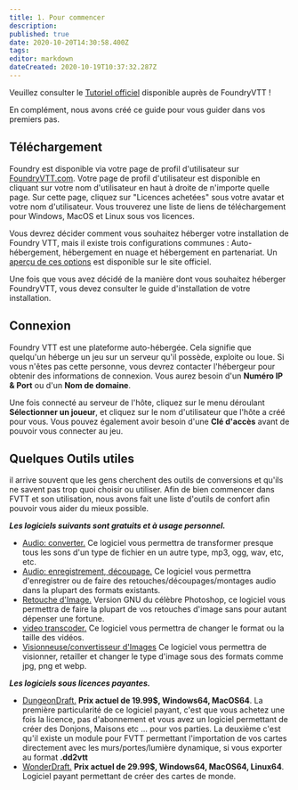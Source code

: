 ```yaml
---
title: 1. Pour commencer
description: 
published: true
date: 2020-10-20T14:30:58.400Z
tags: 
editor: markdown
dateCreated: 2020-10-19T10:37:32.287Z
---
```


Veuillez consulter le [Tutoriel officiel](https://foundryvtt.com/article/tutorial/) disponible auprès de FoundryVTT !

En complément, nous avons créé ce guide pour vous guider dans vos premiers pas.

## Téléchargement
Foundry est disponible via votre page de profil d'utilisateur sur [FoundryVTT.com](https://foundryvtt.com).  Votre page de profil d'utilisateur est disponible en cliquant sur votre nom d'utilisateur en haut à droite de n'importe quelle page.  Sur cette page, cliquez sur "Licences achetées" sous votre avatar et votre nom d'utilisateur.  Vous trouverez une liste de liens de téléchargement pour Windows, MacOS et Linux sous vos licences.

Vous devrez décider comment vous souhaitez héberger votre installation de Foundry VTT, mais il existe trois configurations communes : Auto-hébergement, hébergement en nuage et hébergement en partenariat. Un [aperçu de ces options](https://foundryvtt.com/article/hosting/) est disponible sur le site officiel.

Une fois que vous avez décidé de la manière dont vous souhaitez héberger FoundryVTT, vous devez consulter le guide d'installation de votre installation.

## Connexion
Foundry VTT est une plateforme auto-hébergée. Cela signifie que quelqu'un héberge un jeu sur un serveur qu'il possède, exploite ou loue. Si vous n'êtes pas cette personne, vous devrez contacter l'hébergeur pour obtenir des informations de connexion. Vous aurez besoin d'un **Numéro IP & Port** ou d'un **Nom de domaine**.

Une fois connecté au serveur de l'hôte, cliquez sur le menu déroulant **Sélectionner un joueur**, et cliquez sur le nom d'utilisateur que l'hôte a créé pour vous. Vous pouvez également avoir besoin d'une **Clé d'accès** avant de pouvoir vous connecter au jeu.

## Quelques Outils utiles
il arrive souvent que les gens cherchent des outils de conversions et qu'ils ne savent pas trop quoi choisir ou utiliser.
Afin de bien commencer dans FVTT et son utilisation, nous avons fait une liste d'outils de confort afin pouvoir vous aider du mieux possible.

***Les logiciels suivants sont gratuits et à usage personnel.***
- [Audio: converter.](https://www.freac.org/) Ce logiciel vous permettra de transformer presque tous les sons d'un type de fichier en un autre type, mp3, ogg, wav, etc, etc.
- [Audio: enregistrement, découpage.](https://audacity.fr/) Ce logiciel vous permettra d'enregistrer ou de faire des retouches/découpages/montages audio dans la plupart des formats existants.
- [Retouche d'Image.](https://www.gimp.org/) Version GNU du célèbre Photoshop, ce logiciel vous permettra de faire la plupart de vos retouches d'image sans pour autant dépenser une fortune.
- [video transcoder.](https://handbrake.fr/) Ce logiciel vous permettra de changer le format ou la taille des vidéos.
- [Visionneuse/convertisseur d'Images](https://www.xnview.com/fr/xnviewmp/) Ce logiciel vous permettra de visionner, retailler et changer le type d'image sous des formats comme jpg, png et webp.

***Les logiciels sous licences payantes.***
- [DungeonDraft.](https://dungeondraft.net/) **Prix actuel de 19.99$, Windows64, MacOS64**. 
La première particularité de ce logiciel payant, c'est que vous achetez une fois la licence, pas d'abonnement et vous avez un logiciel permettant de créer des Donjons, Maisons etc ... pour vos parties. La deuxième c'est qu'il existe un module pour FVTT permettant l'importation de vos cartes directement avec les murs/portes/lumière dynamique, si vous exporter au format **.dd2vtt**
- [WonderDraft.](https://www.wonderdraft.net/) **Prix actuel de 29.99$, Windows64, MacOS64, Linux64**. 
Logiciel payant permettant de créer des cartes de monde.